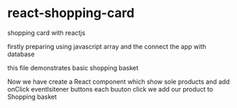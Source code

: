 # react-shopping-card
shopping card with reactjs

firstly preparing using javascript array and the connect the app with database

this file demonstrates basic shopping basket

Now we have create a React component which show sole products and add onClick eventlsitener buttons
each buuton click we add our product to Shopping basket
